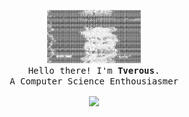 <p align="center">
  <img height="85" src="https://github.com/Tverous/Tverous/blob/main/asset/giphy2.gif" />
  <br>
  <samp>
    Hello there! I'm <b><a rel="nofollow noopener noreferrer" target="_blank">Tverous</a></b>.
    <br>A Computer Science Enthousiasmer<br>
  </samp>
</p>
<p align="center"><img align="center" height="140" src="https://github-readme-stats.vercel.app/api?username=Tverous&count_private=true&theme=radical" /></p>

<!--
**Tverous/Tverous** is a ✨ _special_ ✨ repository because its `README.md` (this file) appears on your GitHub profile.

Here are some ideas to get you started:

- 🔭 I’m currently working on ...
- 🌱 I’m currently learning ...
- 👯 I’m looking to collaborate on ...
- 🤔 I’m looking for help with ...
- 💬 Ask me about ...
- 📫 How to reach me: ...
- 😄 Pronouns: ...
- ⚡ Fun fact: ...
-->
 
